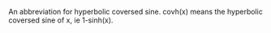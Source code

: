 An abbreviation for hyperbolic coversed sine. covh(x) means the
hyperbolic coversed sine of x, ie 1-sinh(x).
